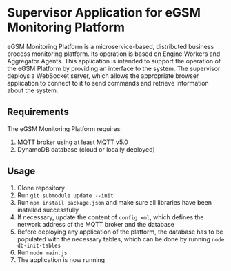 # Supervisor Application for eGSM Monitoring Platform
eGSM Monitoring Platform is a microservice-based, distributed business process monitoring platform. Its operation is based on Engine Workers and Aggregator Agents.
This application is intended to support the operation of the eGSM Platform by providing an interface to the system. The supervisor deploys a WebSocket server, which allows
the appropriate browser application to connect to it to send commands and retrieve information about the system.

## Requirements
The eGSM Monitoring Platform requires:
1. MQTT broker using at least MQTT v5.0
2. DynamoDB database (cloud or locally deployed)

## Usage
1. Clone repository
2. Run `git submodule update --init`
3. Run `npm install package.json` and make sure all libraries have been installed successfully
4. If necessary, update the content of `config.xml`, which defines the network address of the MQTT broker and the database
5. Before deploying any application of the platform, the database has to be populated with the necessary tables, which can be done by running `node db-init-tables`
6. Run `node main.js`
7. The application is now running